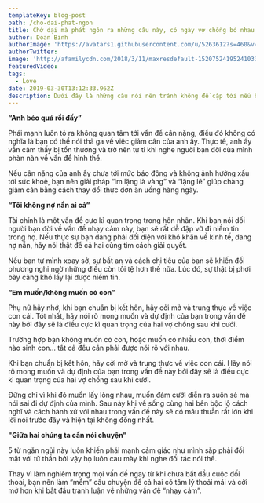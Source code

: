 ```yaml
---
templateKey: blog-post
path: /cho-dai-phat-ngon
title: Chớ dại mà phát ngôn ra những câu này, có ngày vợ chồng bỏ nhau
author: Doan Binh
authorImage: 'https://avatars1.githubusercontent.com/u/5263612?s=460&v=4'
authorTwitter: 
image: 'http://afamilycdn.com/2018/3/11/maxresdefault-15207524195241033443152.jpg'
featuredVideo: 
tags:
  - Love
date: 2019-03-30T13:12:33.962Z
description: Dưới đây là những câu nói nên tránh không đề cập tới nếu bạn không muốn một ngày nào đó hôn nhân của mình tan vỡ.
---
```


**“Anh béo quá rồi đấy”**

Phái mạnh luôn tỏ ra không quan tâm tới vấn đề cân nặng, điều đó không có nghĩa là bạn có thể nói thả ga về việc giảm cân của anh ấy. Thực tế, anh ấy vẫn cảm thấy bị tổn thương và trở nên tự ti khi nghe người bạn đời của mình phàn nàn về vấn đề hình thể.

Nếu cân nặng của anh ấy chưa tới mức báo động và không ảnh hưởng xấu tới sức khoẻ, bạn nên giải pháp “im lặng là vàng” và “lặng lẽ” giúp chàng giảm cân bằng cách thay đổi thực đơn ăn uống hàng ngày.

**“Tôi không nợ nần ai cả”**

Tài chính là một vấn đề cực kì quan trọng trong hôn nhân. Khi bạn nói dối người bạn đời về vấn đề nhạy cảm này, bạn sẽ rất dễ đập vỡ đi niềm tin trong họ. Nếu thực sự bạn đang phải đối diện với khó khăn về kinh tế, đang nợ nần, hãy nói thật để cả hai cùng tìm cách giải quyết.

Nếu bạn tự mình xoay sở, sự bất an và cách chi tiêu của bạn sẽ khiến đối phương nghi ngờ những điều còn tồi tệ hơn thế nữa. Lúc đó, sự thật bị phơi bày càng khó lấy lại được niềm tin.

**“Em muốn/không muốn có con”**

Phụ nữ hãy nhớ, khi bạn chuẩn bị kết hôn, hãy cởi mở và trung thực về việc con cái. Tót nhất, hãy nói rõ mong muốn và dự định của bạn trong vấn đề này bởi đây sẽ là điều cực kì quan trọng của hai vợ chồng sau khi cưới.

Trường hợp bạn không muốn có con, hoặc muốn có nhiều con, thời điểm nào sinh con… tất cả đều cần phải được nói rõ với nhau.

Khi bạn chuẩn bị kết hôn, hãy cởi mở và trung thực về việc con cái. Hãy nói rõ mong muốn và dự định của bạn trong vấn đề này bởi đây sẽ là điều cực kì quan trọng của hai vợ chồng sau khi cưới. 

Đừng chỉ vì khi đó muốn lấy lòng nhau, muốn đám cưới diễn ra suôn sẻ mà nói sai đi dự định của mình. Sau này khi về sống cùng hai bên bộc lộ cách nghĩ và cách hành xử với nhau trong vấn đề này sẽ có mâu thuẫn rất lớn khi lời nói trước đây và hiện tại không đồng nhất.

**"Giữa hai chúng ta cần nói chuyện"**

5 từ ngắn ngủi này luôn khiến phái mạnh cảm giác như mình sắp phải đối mặt với tử thần bởi vậy họ luôn cau mày khi nghe đối tác nói thế.

Thay vì làm nghiêm trọng mọi vấn đề ngay từ khi chưa bắt đầu cuộc đối thoai, bạn nên làm “mềm” câu chuyện để cả hai có tâm lý thoải mái và cởi mở hơn khi bắt đầu tranh luận về những vấn đề “nhạy cảm”.